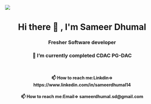![](https://komarev.com/ghpvc/?username=SameerDhumal)
<h1 align="center"> Hi there 👋 , I'm Sameer Dhumal</h1>
<h3 align="center">Fresher Software developer</h3>
<h3 align="center">🌱 I’m currently completed CDAC PG-DAC</h3><br>
 <h4 align="center">📫 How to reach me:Linkdin=> https://www.linkedin.com/in/sameerdhumal14</h4>
 <h4 align="center">📫 How to reach me:Email=> sameerdhumal.sd@gmail.com </h4><br>
 
<!--
**sameerdhumal/sameerdhumal** is a ✨ _special_ ✨ repository because its `README.md` (this file) appears on your GitHub profile.
Here are some ideas to get you started:
- 🔭 I’m currently working on ...
- 🌱 I’m currently learning ...
- 👯 I’m looking to collaborate on ...
- 🤔 I’m looking for help with ...
- 💬 Ask me about ...
- 📫 How to reach me: ...
- 😄 Pronouns: ...
- ⚡ Fun fact: ...
-->

